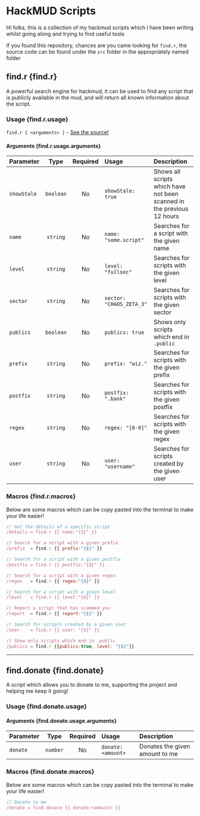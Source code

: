 # HackMUD Scripts

Hi folks, this is a collection of my hackmud scripts which I have been writing whilst going along and trying to find useful tools

If you found this repository, chances are you came looking for `find.r`, the source code can be found under the `src` folder in the appropriately named folder

## find.r {find.r}

A powerful search engine for hackmud, it can be used to find any script that is publicly available in the mud, and will return all known information about the script.

### Usage  {find.r.usage}

`find.r { <arguments> }` - [See the source!](./find/r.ts)

#### Arguments {find.r.usage.arguments}

| Parameter   |   Type    | Required | Usage                    | Description                                                            |
|:------------|:---------:|:--------:|:-------------------------|:-----------------------------------------------------------------------|
| `showStale` | `boolean` |    No    | `showStale: true`        | Shows all scripts which have not been scanned in the previous 12 hours |
| `name`      | `string`  |    No    | `name: "some.script"`    | Searches for a script with the given name                              |
| `level`     | `string`  |    No    | `level: "fullsec"`       | Searches for scripts with the given level                              |
| `sector`    | `string`  |    No    | `sector: "CHAOS_ZETA_3"` | Searches for scripts with the given sector                             |
| `publics`   | `boolean` |    No    | `publics: true`          | Shows only scripts which end in `.public`                              |
| `prefix`    | `string`  |    No    | `prefix: "wiz."`         | Searches for scripts with the given prefix                             |
| `postfix`   | `string`  |    No    | `postfix: ".bank"`       | Searches for scripts with the given postfix                            |
| `regex`     | `string`  |    No    | `regex: "[0-9]"`         | Searches for scripts with the given regex                              |
| `user`      | `string`  |    No    | `user: "username"`       | Searches for scripts created by the given user                         |

### Macros {find.r.macros}

Below are some macros which can be copy pasted into the terminal to make your life easier!

```js
// Get the details of a specific script
/details = find.r {{ name:"{$}" }}

// Search for a script with a given prefix
/prefix  = find.r {{ prefix:"{$}" }}

// Search for a script with a given postfix
/postfix = find.r {{ postfix:"{$}" }}

// Search for a script with a given regex
/regex   = find.r {{ regex:"{$}" }}

// Search for a script with a given level
/level   = find.r {{ level:"{$}" }}

// Report a script that has scammed you
/report  = find.r {{ report:"{$}" }}

// Search for scripts created by a given user 
/user    = find.r {{ user: "{$}" }}

// Show only scripts which end in .public
/publics = find.r {{publics:true, level: "{$}"}}
```

---

## find.donate {find.donate}

A script which allows you to donate to me, supporting the project and helping me keep it going!

### Usage {find.donate.usage}

#### Arguments {find.donate.usage.arguments}

| Parameter |   Type   | Required | Usage              | Description                    |
|:----------|:--------:|:--------:|:-------------------|:-------------------------------|
| `donate`  | `number` |    No    | `donate: <amount>` | Donates the given amount to me |

### Macros {find.donate.macros}

Below are some macros which can be copy pasted into the terminal to make your life easier!

```js
// Donate to me
/donate = find.donate {{ donate:<amount> }}
```

